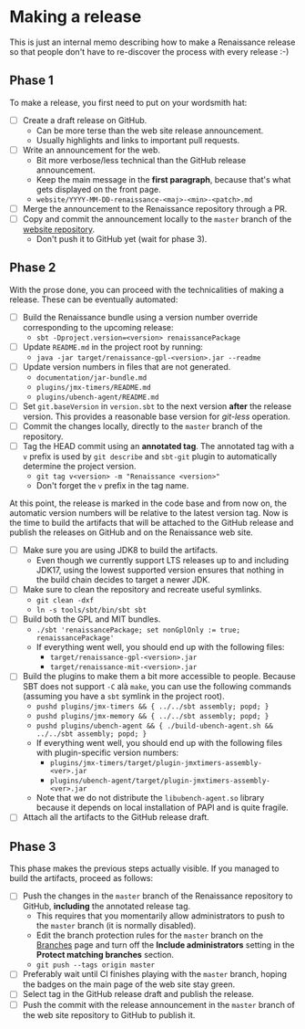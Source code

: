 # Making a release

This is just an internal memo describing how to make a Renaissance
release so that people don't have to re-discover the process with
every release :-)

## Phase 1

To make a release, you first need to put on your wordsmith hat:

- [ ] Create a draft release on GitHub.
  - Can be more terse than the web site release announcement.
  - Usually highlights and links to important pull requests.
- [ ] Write an announcement for the web.
  - Bit more verbose/less technical than the GitHub release announcement.
  - Keep the main message in the **first paragraph**, because that's
    what gets displayed on the front page.
  - `website/YYYY-MM-DD-renaissance-<maj>-<min>-<patch>.md`
- [ ] Merge the announcement to the Renaissance repository through a PR.
- [ ] Copy and commit the announcement locally to the `master` branch of
  the [website repository](https://github.com/renaissance-benchmarks/renaissance-benchmarks.github.io).
  - Don't push it to GitHub yet (wait for phase 3).

## Phase 2

With the prose done, you can proceed with the technicalities of
making a release. These can be eventually automated:

- [ ] Build the Renaissance bundle using a version number
  override corresponding to the upcoming release:
  - `sbt -Dproject.version=<version> renaissancePackage`
- [ ] Update `README.md` in the project root by running:
  - `java -jar target/renaissance-gpl-<version>.jar --readme`
- [ ] Update version numbers in files that are not generated.
  - `documentation/jar-bundle.md`
  - `plugins/jmx-timers/README.md`
  - `plugins/ubench-agent/README.md`
- [ ] Set `git.baseVersion` in `version.sbt` to the next version **after**
  the release version. This provides a reasonable base version for 
  *git-less* operation.
- [ ] Commit the changes locally, directly to the `master` branch
  of the repository.
- [ ] Tag the HEAD commit using an **annotated tag**. The annotated
  tag with a `v` prefix is used by `git describe` and `sbt-git` plugin to
  automatically determine the project version.
  - `git tag v<version> -m "Renaissance <version>"`
  - Don't forget the `v` prefix in the tag name.

At this point, the release is marked in the code base and from now on, the
automatic version numbers will be relative to the latest version tag. Now
is the time to build the artifacts that will be attached to the GitHub release
and publish the releases on GitHub and on the Renaissance web site.

- [ ] Make sure you are using JDK8 to build the artifacts.
  - Even though we currently support LTS releases up to and including JDK17,
    using the lowest supported version ensures that nothing in the build chain
    decides to target a newer JDK.
- [ ] Make sure to clean the repository and recreate useful symlinks.
  - `git clean -dxf`
  - `ln -s tools/sbt/bin/sbt sbt`
- [ ] Build both the GPL and MIT bundles.
  - `./sbt 'renaissancePackage; set nonGplOnly := true; renaissancePackage'`
  - If everything went well, you should end up with the following files:
    - `target/renaissance-gpl-<version>.jar`
    - `target/renaissance-mit-<version>.jar`
- [ ] Build the plugins to make them a bit more accessible to people. Because
  SBT does not support `-C` alà `make`, you can use the following commands
  (assuming you have a `sbt` symlink in the project root).
  - `pushd plugins/jmx-timers && { ../../sbt assembly; popd; }`
  - `pushd plugins/jmx-memory && { ../../sbt assembly; popd; }`
  - `pushd plugins/ubench-agent && { ./build-ubench-agent.sh && ../../sbt assembly; popd; }`
  - If everything went well, you should end up with the following files
    with plugin-specific version numbers:
    - `plugins/jmx-timers/target/plugin-jmxtimers-assembly-<ver>.jar`
    - `plugins/ubench-agent/target/plugin-jmxtimers-assembly-<ver>.jar`
  - Note that we do not distribute the `libubench-agent.so` library because
    it depends on local installation of PAPI and is quite fragile.
- [ ] Attach all the artifacts to the GitHub release draft.

## Phase 3

This phase makes the previous steps actually visible. If you managed to
build the artifacts, proceed as follows:

- [ ] Push the changes in the `master` branch of the Renaissance repository
  to GitHub, **including** the annotated release tag.
  - This requires that you momentarily allow administrators to push
    to the `master` branch (it is normally disabled).
  - Edit the branch protection rules for the `master` branch on the
    [Branches](https://github.com/renaissance-benchmarks/renaissance/settings/branches)
    page and turn off the **Include administrators** setting in the 
    **Protect matching branches** section.
  - `git push --tags origin master`
- [ ] Preferably wait until CI finishes playing with the `master` branch,
  hoping the badges on the main page of the web site stay green.
- [ ] Select tag in the GitHub release draft and publish the release.
- [ ] Push the commit with the release announcement in the `master` branch
  of the web site repository to GitHub to publish it.
